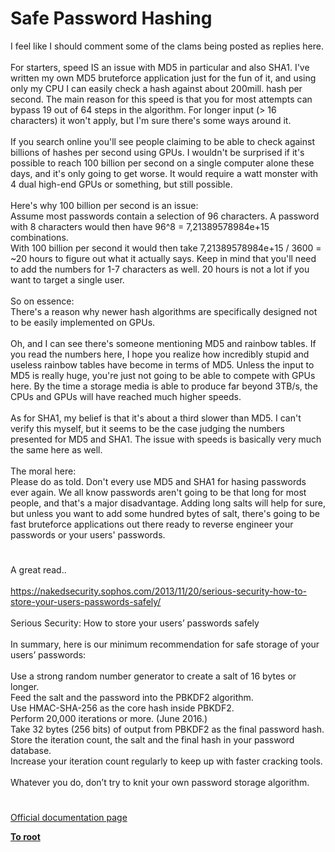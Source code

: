# Safe Password Hashing



I feel like I should comment some of the clams being posted as replies here.<br><br>For starters, speed IS an issue with MD5 in particular and also SHA1. I&apos;ve written my own MD5 bruteforce application just for the fun of it, and using only my CPU I can easily check a hash against about 200mill. hash per second. The main reason for this speed is that you for most attempts can bypass 19 out of 64 steps in the algorithm. For longer input (&gt; 16 characters) it won&apos;t apply, but I&apos;m sure there&apos;s some ways around it.<br><br>If you search online you&apos;ll see people claiming to be able to check against billions of hashes per second using GPUs. I wouldn&apos;t be surprised if it&apos;s possible to reach 100 billion per second on a single computer alone these days, and it&apos;s only going to get worse. It would require a watt monster with 4 dual high-end GPUs or something, but still possible.<br><br>Here&apos;s why 100 billion per second is an issue:<br>Assume most passwords contain a selection of 96 characters. A password with 8 characters would then have 96^8 = 7,21389578984e+15 combinations.<br>With 100 billion per second it would then take 7,21389578984e+15 / 3600 = ~20 hours to figure out what it actually says. Keep in mind that you&apos;ll need to add the numbers for 1-7 characters as well. 20 hours is not a lot if you want to target a single user. <br><br>So on essence:<br>There&apos;s a reason why newer hash algorithms are specifically designed not to be easily implemented on GPUs.<br><br>Oh, and I can see there&apos;s someone mentioning MD5 and rainbow tables. If you read the numbers here, I hope you realize how incredibly stupid and useless rainbow tables have become in terms of MD5. Unless the input to MD5 is really huge, you&apos;re just not going to be able to compete with GPUs here. By the time a storage media is able to produce far beyond 3TB/s, the CPUs and GPUs will have reached much higher speeds.<br><br>As for SHA1, my belief is that it&apos;s about a third slower than MD5. I can&apos;t verify this myself, but it seems to be the case judging the numbers presented for MD5 and SHA1. The issue with speeds is basically very much the same here as well.<br><br>The moral here:<br>Please do as told. Don&apos;t every use MD5 and SHA1 for hasing passwords ever again. We all know passwords aren&apos;t going to be that long for most people, and that&apos;s a major disadvantage. Adding long salts will help for sure, but unless you want to add some hundred bytes of salt, there&apos;s going to be fast bruteforce applications out there ready to reverse engineer your passwords or your users&apos; passwords.  

#

A great read..<br><br>https://nakedsecurity.sophos.com/2013/11/20/serious-security-how-to-store-your-users-passwords-safely/<br><br>Serious Security: How to store your users&#x2019; passwords safely<br><br>In summary, here is our minimum recommendation for safe storage of your users&#x2019; passwords:<br><br>    Use a strong random number generator to create a salt of 16 bytes or longer.<br>    Feed the salt and the password into the PBKDF2 algorithm.<br>    Use HMAC-SHA-256 as the core hash inside PBKDF2.<br>    Perform 20,000 iterations or more. (June 2016.)<br>    Take 32 bytes (256 bits) of output from PBKDF2 as the final password hash.<br>    Store the iteration count, the salt and the final hash in your password database.<br>    Increase your iteration count regularly to keep up with faster cracking tools.<br><br>Whatever you do, don&#x2019;t try to knit your own password storage algorithm.  

#

[Official documentation page](https://www.php.net/manual/en/faq.passwords.php)

**[To root](/README.md)**